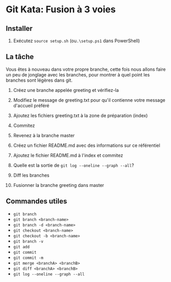 # Git Kata: Fusion à 3 voies

## Installer

1. Exécutez `source setup.sh` (ou`.\setup.ps1` dans PowerShell)

## La tâche
Vous êtes à nouveau dans votre propre branche, cette fois nous allons faire un peu de jonglage avec les branches, pour montrer à quel point les branches sont légères dans git.

1. Créez une branche appelée greeting et vérifiez-la

2. Modifiez le message de greeting.txt pour qu'il contienne votre message d'accueil préféré

3. Ajoutez les fichiers greeting.txt à la zone de préparation (index)

4. Commitez

5. Revenez à la branche master

6. Créez un fichier README.md avec des informations sur ce référentiel

7. Ajoutez le fichier README.md à l'index et commitez

8. Quelle est la sortie de `git log --oneline --graph --all`?

9. Diff les branches

10. Fusionner la branche greeting dans master

## Commandes utiles
- `git branch`
- `git branch <branch-name>`
- `git branch -d <branch-name>`
- `git checkout <branch-name>`
- `git checkout -b <branch-name>`
- `git branch -v`
- `git add`
- `git commit`
- `git commit -m`
- `git merge <branchA> <branchB>`
- `git diff <branchA> <branchB>`
- `git log --oneline --graph --all`
